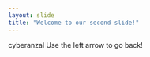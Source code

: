 ```yaml
---
layout: slide
title: "Welcome to our second slide!"
---
```

cyberanzal
Use the left arrow to go back!
